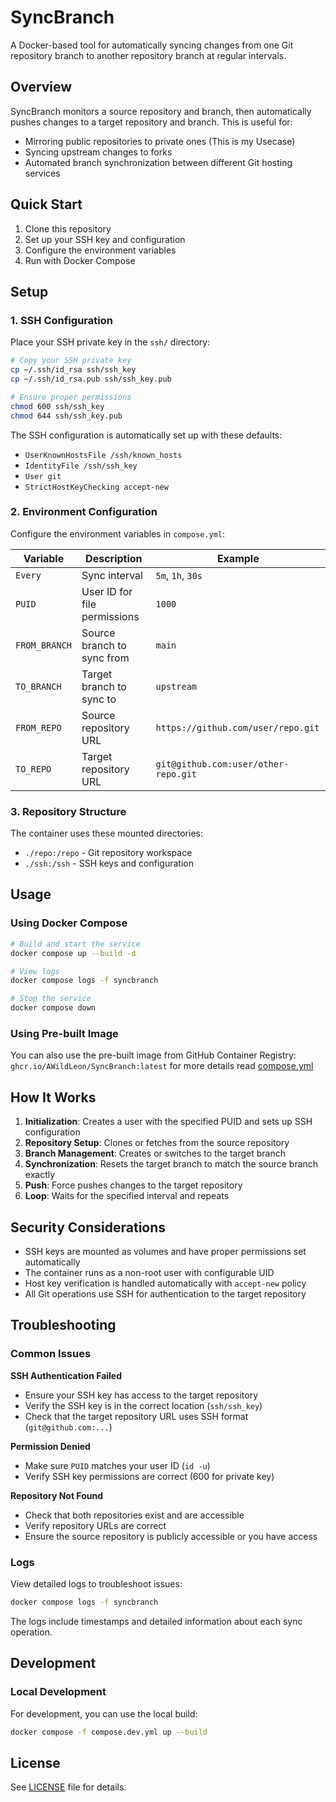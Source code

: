 # SyncBranch

A Docker-based tool for automatically syncing changes from one Git repository branch to another repository branch at regular intervals.

## Overview

SyncBranch monitors a source repository and branch, then automatically pushes changes to a target repository and branch. This is useful for:

- Mirroring public repositories to private ones (This is my Usecase)
- Syncing upstream changes to forks
- Automated branch synchronization between different Git hosting services

## Quick Start

1. Clone this repository
2. Set up your SSH key and configuration
3. Configure the environment variables
4. Run with Docker Compose

## Setup

### 1. SSH Configuration

Place your SSH private key in the `ssh/` directory:

```bash
# Copy your SSH private key
cp ~/.ssh/id_rsa ssh/ssh_key
cp ~/.ssh/id_rsa.pub ssh/ssh_key.pub

# Ensure proper permissions
chmod 600 ssh/ssh_key
chmod 644 ssh/ssh_key.pub
```

The SSH configuration is automatically set up with these defaults:
- `UserKnownHostsFile /ssh/known_hosts`
- `IdentityFile /ssh/ssh_key`
- `User git`  
- `StrictHostKeyChecking accept-new`

### 2. Environment Configuration

Configure the environment variables in `compose.yml`:

| Variable | Description | Example |
|----------|-------------|---------|
| `Every` | Sync interval | `5m`, `1h`, `30s` |
| `PUID` | User ID for file permissions | `1000` |
| `FROM_BRANCH` | Source branch to sync from | `main` |
| `TO_BRANCH` | Target branch to sync to | `upstream` |
| `FROM_REPO` | Source repository URL | `https://github.com/user/repo.git` |
| `TO_REPO` | Target repository URL | `git@github.com:user/other-repo.git` |

### 3. Repository Structure

The container uses these mounted directories:
- `./repo:/repo` - Git repository workspace
- `./ssh:/ssh` - SSH keys and configuration

## Usage

### Using Docker Compose

```bash
# Build and start the service
docker compose up --build -d

# View logs
docker compose logs -f syncbranch

# Stop the service
docker compose down
```

### Using Pre-built Image

You can also use the pre-built image from GitHub Container Registry: ``ghcr.io/AWildLeon/SyncBranch:latest``
for more details read [compose.yml](compose.yml)

## How It Works

1. **Initialization**: Creates a user with the specified PUID and sets up SSH configuration
2. **Repository Setup**: Clones or fetches from the source repository
3. **Branch Management**: Creates or switches to the target branch
4. **Synchronization**: Resets the target branch to match the source branch exactly
5. **Push**: Force pushes changes to the target repository
6. **Loop**: Waits for the specified interval and repeats

## Security Considerations

- SSH keys are mounted as volumes and have proper permissions set automatically
- The container runs as a non-root user with configurable UID
- Host key verification is handled automatically with `accept-new` policy
- All Git operations use SSH for authentication to the target repository

## Troubleshooting

### Common Issues

**SSH Authentication Failed**
- Ensure your SSH key has access to the target repository
- Verify the SSH key is in the correct location (`ssh/ssh_key`)
- Check that the target repository URL uses SSH format (`git@github.com:...`)

**Permission Denied**
- Make sure `PUID` matches your user ID (`id -u`)
- Verify SSH key permissions are correct (600 for private key)

**Repository Not Found**
- Check that both repositories exist and are accessible
- Verify repository URLs are correct
- Ensure the source repository is publicly accessible or you have access

### Logs

View detailed logs to troubleshoot issues:

```bash
docker compose logs -f syncbranch
```

The logs include timestamps and detailed information about each sync operation.

## Development

### Local Development

For development, you can use the local build:

```bash
docker compose -f compose.dev.yml up --build
```

## License

See [LICENSE](LICENSE) file for details.

